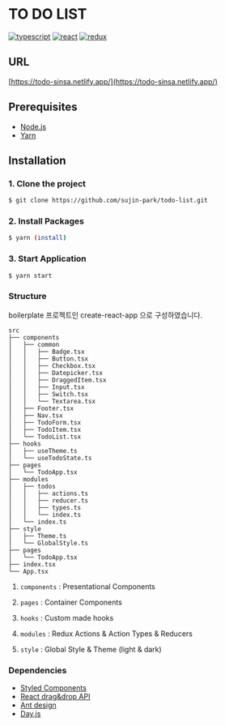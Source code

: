 # TO DO LIST

[![typescript](https://img.shields.io/badge/typescript-v.3.9.3-blue)](https://www.typescriptlang.org/)
[![react](https://img.shields.io/badge/react-v.16.13.1-blue)](https://reactjs.org/)
[![redux](https://img.shields.io/badge/redux-v.4.0.5-purple)](https://redux.js.org/)

## URL

[https://todo-sinsa.netlify.app/](https://todo-sinsa.netlify.app/)

## Prerequisites

- [Node.js](https://nodejs.org/ko/)
- [Yarn](https://yarnpkg.com/)

## Installation

### 1. Clone the project

```bash
$ git clone https://github.com/sujin-park/todo-list.git
```

### 2. Install Packages

```bash
$ yarn (install)
```

### 3. Start Application

```bash
$ yarn start
```

### Structure

boilerplate 프로젝트인 create-react-app 으로 구성하였습니다.

```
src
├── components
│   ├── common
│   │   ├── Badge.tsx
│   │   ├── Button.tsx
│   │   ├── Checkbox.tsx
│   │   ├── Datepicker.tsx
│   │   ├── DraggedItem.tsx
│   │   ├── Input.tsx
│   │   ├── Switch.tsx
│   │   └── Textarea.tsx
│   ├── Footer.tsx
│   ├── Nav.tsx
│   ├── TodoForm.tsx
│   ├── TodoItem.tsx
│   └── TodoList.tsx
├── hooks
│   ├── useTheme.ts
│   └── useTodoState.ts
├── pages
│   └── TodoApp.tsx
├── modules
│   ├── todos
│   │   ├── actions.ts
│   │   ├── reducer.ts
│   │   ├── types.ts
│   │   └── index.ts
│   └── index.ts
├── style
│   ├── Theme.ts
│   └── GlobalStyle.ts
├── pages
│   └── TodoApp.tsx
├── index.tsx
└── App.tsx
```

1. `components` : Presentational Components

2. `pages` : Container Components

3. `hooks` : Custom made hooks

4. `modules` : Redux Actions & Action Types & Reducers

5. `style` : Global Style & Theme (light & dark)

### Dependencies

- [Styled Components](https://styled-components.com/)
- [React drag&drop API](https://react-dnd.github.io/react-dnd/about)
- [Ant design](https://ant.design)
- [Day.js](https://github.com/iamkun/dayjs)
